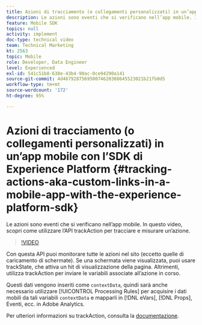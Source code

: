 ```yaml
---
title: Azioni di tracciamento (o collegamenti personalizzati) in un’app mobile con l’SDK di Experience Platform
description: Le azioni sono eventi che si verificano nell’app mobile. In questo video, scopri come utilizzare l’API trackAction per tracciare e misurare un’azione.
feature: Mobile SDK
topics: null
activity: implement
doc-type: technical video
team: Technical Marketing
kt: 2563
topic: Mobile
role: Developer, Data Engineer
level: Experienced
exl-id: 541c51b8-638e-43b4-90ac-0ce94290a141
source-git-commit: 4d467928756950074620388645523021b21fb0d5
workflow-type: tm+mt
source-wordcount: '172'
ht-degree: 95%

---
```


# Azioni di tracciamento (o collegamenti personalizzati) in un’app mobile con l’SDK di Experience Platform {#tracking-actions-aka-custom-links-in-a-mobile-app-with-the-experience-platform-sdk}

Le azioni sono eventi che si verificano nell’app mobile. In questo video, scopri come utilizzare l’API trackAction per tracciare e misurare un’azione.

>[!VIDEO](https://video.tv.adobe.com/v/26268/?quality=12&learn=on)

Con questa API puoi monitorare tutte le azioni nel sito (eccetto quelle di caricamento di schermate). Se una schermata viene visualizzata, puoi usare trackState, che attiva un hit di visualizzazione della pagina. Altrimenti, utilizza trackAction per inviare le variabili associate all’azione in corso.

Questi dati vengono inseriti come `contextData`, quindi sarà anche necessario utilizzare [!UICONTROL Processing Rules] per acquisire i dati mobili da tali variabili `contextData` e mapparli in [!DNL eVars], [!DNL Props], Eventi, ecc. in Adobe Analytics.

Per ulteriori informazioni su trackAction, consulta la [documentazione](https://developer.adobe.com/client-sdks/documentation/getting-started/track-events/#track-user-actions-for-adobe-analytics).
